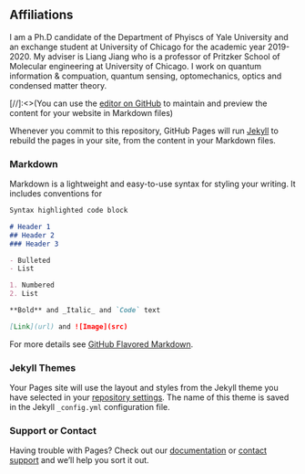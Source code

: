 ## Affiliations

I am a Ph.D candidate of the Department of Phyiscs of Yale University and an exchange student at University of Chicago for the academic year 2019-2020. My adviser is Liang Jiang who is a professor of Pritzker School of Molecular engineering at University of Chicago. I work on quantum information & compuation, quantum sensing, optomechanics, optics and condensed matter theory. 

[//]:<>(You can use the [editor on GitHub](https://github.com/Mengzhen-Zhang/mengzhen-zhang.github.io/edit/master/index.md) to maintain and preview the content for your website in Markdown files)

Whenever you commit to this repository, GitHub Pages will run [Jekyll](https://jekyllrb.com/) to rebuild the pages in your site, from the content in your Markdown files.

### Markdown

Markdown is a lightweight and easy-to-use syntax for styling your writing. It includes conventions for

```markdown
Syntax highlighted code block

# Header 1
## Header 2
### Header 3

- Bulleted
- List

1. Numbered
2. List

**Bold** and _Italic_ and `Code` text

[Link](url) and ![Image](src)
```

For more details see [GitHub Flavored Markdown](https://guides.github.com/features/mastering-markdown/).

### Jekyll Themes

Your Pages site will use the layout and styles from the Jekyll theme you have selected in your [repository settings](https://github.com/Mengzhen-Zhang/mengzhen-zhang.github.io/settings). The name of this theme is saved in the Jekyll `_config.yml` configuration file.

### Support or Contact

Having trouble with Pages? Check out our [documentation](https://help.github.com/categories/github-pages-basics/) or [contact support](https://github.com/contact) and we’ll help you sort it out.
